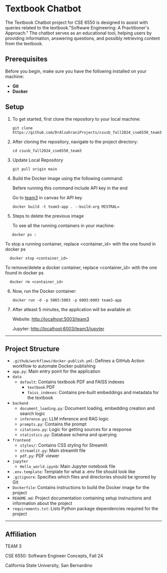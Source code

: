 
# Textbook Chatbot 

The Textbook Chatbot project for CSE 6550 is designed to assist with queries related to the textbook."Software Engineering: A Practitioner's Approach." The chatbot serves as an educational tool, helping users by providing information, answering questions, and possibly retrieving content from the textbook.

## Prerequisites
Before you begin, make sure you have the following installed on your machine:
- **Git**
- **Docker**

## Setup

1. To get started, first clone the repository to your local machine:
   ```
   git clone https://github.com/DrAlzahraniProjects/csusb_fall2024_cse6550_team3.git
   ```

2. After cloning the repository, navigate to the project directory:
   ```
   cd csusb_fall2024_cse6550_team3
   ```

3. Update Local Repository
   ```
   git pull origin main
   ```

4. Build the Docker image using the following command:

   Befere running this command include API key in the end 

   Go to [team3](https://csusb.instructure.com/courses/43192/discussion_topics/419698) in canvas for API key
   
   ```
   docker build -t team3-app . --build-arg MISTRAL=
   ```

5. Steps to delete the previous image 

   To see all the running containers in your machine: 
```
   docker ps : 
```
  
  To stop a running container, replace <container_id> with the one found in docker ps
```
  docker stop <container_id>
```

  To remove/delete a docker container, replace <container_id> with the one found in docker ps
```
  docker rm <container_id>
```
6. Now, run the Docker container:
 
   ```
   docker run -d -p 5003:5003 -p 6003:6003 team3-app
   ```

7. After atleast 5 minutes, the application will be available at:
  
    Website: [http://localhost:5003/team3](http://localhost:5003/team3)
   
    Jupyter: [http://localhost:6003/team3/jupyter](http://localhost:6003/team3/jupyter)


<!-- Accessing Jupyter Notebook http://localhost:6003/ -->

---
## Project Structure

- `.github/workflows/docker-publish.yml`: Defines a GitHub Action workflow to automate Docker publishing
- `app.py`: Main entry point for the application
- `data`
	- `default`: Contains textbook PDF and FAISS indexes
		- `textbook` PDF
		- `faiss_indexes`: Contains pre-built embeddings and metadata for the textbook
- `backend`
	- `document_loading.py`: Document loading, embedding creation and search logic
	- `inference.py`: LLM inference and RAG logic
	- `prompts.py`: Contains the prompt
	- `citations.py`: Logic for getting sources for a response
	- `statistics.py`: Database schema and querying
- `frontend`
	- `styles/`: Contains CSS styling for Streamlit
	- `streamlit.py`: Main streamlit file
	- `pdf.py`: PDF viewer
- `jupyter`
	- `Hello_world.ipynb`: Main Jupyter notebook file
- `.env.template`: Template for what a .env file should look like
- `.gitignore`: Specifies which files and directories should be ignored by Git
- `Dockerfile`: Contains instructions to build the Docker image for the project
- `README.md`: Project documentation containing setup instructions and information about the project
- `requirements.txt`: Lists Python package dependencies required for the project

---

## Affiliation

TEAM 3

CSE 6550: Software Engineer Concepts, Fall 24

California State University, San Bernardino
